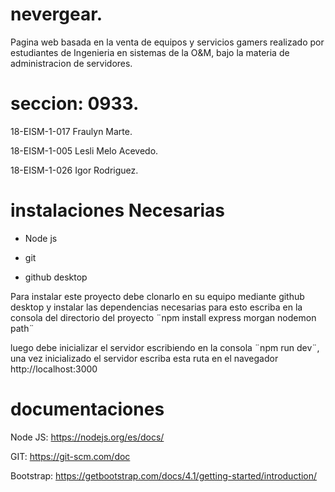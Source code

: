 # nevergear.

Pagina web basada en la venta de equipos y servicios gamers realizado por estudiantes de Ingenieria en sistemas de la O&M, bajo la materia de administracion de servidores.

# seccion: 0933.

18-EISM-1-017 Fraulyn Marte.

18-EISM-1-005 Lesli Melo Acevedo.

18-EISM-1-026 Igor Rodriguez.

# instalaciones Necesarias

- Node js

- git

- github desktop


Para instalar este proyecto debe clonarlo en su equipo mediante github desktop y instalar las dependencias necesarias para esto escriba en la consola del directorio del proyecto
¨npm install express morgan nodemon path¨

luego debe inicializar el servidor escribiendo en la consola ¨npm run dev¨, una vez inicializado el servidor escriba esta ruta en el navegador http://localhost:3000 

# documentaciones

Node JS: https://nodejs.org/es/docs/

GIT: https://git-scm.com/doc

Bootstrap: https://getbootstrap.com/docs/4.1/getting-started/introduction/



